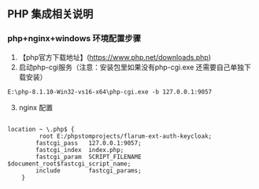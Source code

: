 ## PHP 集成相关说明

### php+nginx+windows 环境配置步骤
1. 【php官方下载地址】(https://www.php.net/downloads.php)
2. 启动php-cgi服务（注意：安装包里如果没有php-cgi.exe 还需要自己单独下载安装）
```
E:\php-8.1.10-Win32-vs16-x64\php-cgi.exe -b 127.0.0.1:9057

```
3. nginx 配置
```

location ~ \.php$ {
	     root E:/phpstomprojects/flarum-ext-auth-keycloak;
		fastcgi_pass   127.0.0.1:9057;
		fastcgi_index  index.php;
		fastcgi_param  SCRIPT_FILENAME  $document_root$fastcgi_script_name;
		include        fastcgi_params;
	}

```
